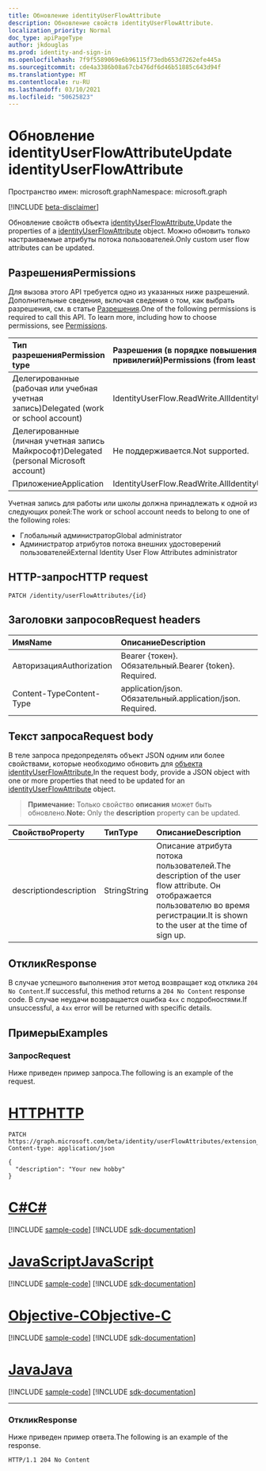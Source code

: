 ```yaml
---
title: Обновление identityUserFlowAttribute
description: Обновление свойств identityUserFlowAttribute.
localization_priority: Normal
doc_type: apiPageType
author: jkdouglas
ms.prod: identity-and-sign-in
ms.openlocfilehash: 7f9f5589069e6b96115f73edb653d7262efe445a
ms.sourcegitcommit: cde4a3386b08a67cb476df6d46b51885c643d94f
ms.translationtype: MT
ms.contentlocale: ru-RU
ms.lasthandoff: 03/10/2021
ms.locfileid: "50625823"
---
```

# <a name="update-identityuserflowattribute"></a><span data-ttu-id="d7e2e-103">Обновление identityUserFlowAttribute</span><span class="sxs-lookup"><span data-stu-id="d7e2e-103">Update identityUserFlowAttribute</span></span>

<span data-ttu-id="d7e2e-104">Пространство имен: microsoft.graph</span><span class="sxs-lookup"><span data-stu-id="d7e2e-104">Namespace: microsoft.graph</span></span>

[!INCLUDE [beta-disclaimer](../../includes/beta-disclaimer.md)]

<span data-ttu-id="d7e2e-105">Обновление свойств объекта [identityUserFlowAttribute.](../resources/identityuserflowattribute.md)</span><span class="sxs-lookup"><span data-stu-id="d7e2e-105">Update the properties of a [identityUserFlowAttribute](../resources/identityuserflowattribute.md) object.</span></span> <span data-ttu-id="d7e2e-106">Можно обновить только настраиваемые атрибуты потока пользователей.</span><span class="sxs-lookup"><span data-stu-id="d7e2e-106">Only custom user flow attributes can be updated.</span></span>

## <a name="permissions"></a><span data-ttu-id="d7e2e-107">Разрешения</span><span class="sxs-lookup"><span data-stu-id="d7e2e-107">Permissions</span></span>

<span data-ttu-id="d7e2e-p102">Для вызова этого API требуется одно из указанных ниже разрешений. Дополнительные сведения, включая сведения о том, как выбрать разрешения, см. в статье [Разрешения](/graph/permissions-reference).</span><span class="sxs-lookup"><span data-stu-id="d7e2e-p102">One of the following permissions is required to call this API. To learn more, including how to choose permissions, see [Permissions](/graph/permissions-reference).</span></span>

|<span data-ttu-id="d7e2e-110">Тип разрешения</span><span class="sxs-lookup"><span data-stu-id="d7e2e-110">Permission type</span></span>      | <span data-ttu-id="d7e2e-111">Разрешения (в порядке повышения привилегий)</span><span class="sxs-lookup"><span data-stu-id="d7e2e-111">Permissions (from least to most privileged)</span></span>              |
|:--------------------|:---------------------------------------------------------|
|<span data-ttu-id="d7e2e-112">Делегированные (рабочая или учебная учетная запись)</span><span class="sxs-lookup"><span data-stu-id="d7e2e-112">Delegated (work or school account)</span></span>|<span data-ttu-id="d7e2e-113">IdentityUserFlow.ReadWrite.All</span><span class="sxs-lookup"><span data-stu-id="d7e2e-113">IdentityUserFlow.ReadWrite.All</span></span>|
|<span data-ttu-id="d7e2e-114">Делегированные (личная учетная запись Майкрософт)</span><span class="sxs-lookup"><span data-stu-id="d7e2e-114">Delegated (personal Microsoft account)</span></span>| <span data-ttu-id="d7e2e-115">Не поддерживается.</span><span class="sxs-lookup"><span data-stu-id="d7e2e-115">Not supported.</span></span>|
|<span data-ttu-id="d7e2e-116">Приложение</span><span class="sxs-lookup"><span data-stu-id="d7e2e-116">Application</span></span>| <span data-ttu-id="d7e2e-117">IdentityUserFlow.ReadWrite.All</span><span class="sxs-lookup"><span data-stu-id="d7e2e-117">IdentityUserFlow.ReadWrite.All</span></span>|

<span data-ttu-id="d7e2e-118">Учетная запись для работы или школы должна принадлежать к одной из следующих ролей:</span><span class="sxs-lookup"><span data-stu-id="d7e2e-118">The work or school account needs to belong to one of the following roles:</span></span>

* <span data-ttu-id="d7e2e-119">Глобальный администратор</span><span class="sxs-lookup"><span data-stu-id="d7e2e-119">Global administrator</span></span>
* <span data-ttu-id="d7e2e-120">Администратор атрибутов потока внешних удостоверений пользователей</span><span class="sxs-lookup"><span data-stu-id="d7e2e-120">External Identity User Flow Attributes administrator</span></span>

## <a name="http-request"></a><span data-ttu-id="d7e2e-121">HTTP-запрос</span><span class="sxs-lookup"><span data-stu-id="d7e2e-121">HTTP request</span></span>

<!-- { "blockType": "ignored" } -->

```http
PATCH /identity/userFlowAttributes/{id}
```

## <a name="request-headers"></a><span data-ttu-id="d7e2e-122">Заголовки запросов</span><span class="sxs-lookup"><span data-stu-id="d7e2e-122">Request headers</span></span>

|<span data-ttu-id="d7e2e-123">Имя</span><span class="sxs-lookup"><span data-stu-id="d7e2e-123">Name</span></span>|<span data-ttu-id="d7e2e-124">Описание</span><span class="sxs-lookup"><span data-stu-id="d7e2e-124">Description</span></span>|
|:---------------|:----------|
|<span data-ttu-id="d7e2e-125">Авторизация</span><span class="sxs-lookup"><span data-stu-id="d7e2e-125">Authorization</span></span>|<span data-ttu-id="d7e2e-p103">Bearer {токен}. Обязательный.</span><span class="sxs-lookup"><span data-stu-id="d7e2e-p103">Bearer {token}. Required.</span></span>|
|<span data-ttu-id="d7e2e-128">Content-Type</span><span class="sxs-lookup"><span data-stu-id="d7e2e-128">Content-Type</span></span>|<span data-ttu-id="d7e2e-p104">application/json. Обязательный.</span><span class="sxs-lookup"><span data-stu-id="d7e2e-p104">application/json. Required.</span></span>|

## <a name="request-body"></a><span data-ttu-id="d7e2e-131">Текст запроса</span><span class="sxs-lookup"><span data-stu-id="d7e2e-131">Request body</span></span>

<span data-ttu-id="d7e2e-132">В теле запроса предопределять объект JSON одним или более свойствами, которые необходимо обновить для [объекта identityUserFlowAttribute.](../resources/identityuserflowattribute.md)</span><span class="sxs-lookup"><span data-stu-id="d7e2e-132">In the request body, provide a JSON object with one or more properties that need to be updated for an [identityUserFlowAttribute](../resources/identityuserflowattribute.md) object.</span></span>

><span data-ttu-id="d7e2e-133">**Примечание:** Только свойство **описания** может быть обновлено.</span><span class="sxs-lookup"><span data-stu-id="d7e2e-133">**Note:** Only the **description** property can be updated.</span></span>

|<span data-ttu-id="d7e2e-134">Свойство</span><span class="sxs-lookup"><span data-stu-id="d7e2e-134">Property</span></span>|<span data-ttu-id="d7e2e-135">Тип</span><span class="sxs-lookup"><span data-stu-id="d7e2e-135">Type</span></span>|<span data-ttu-id="d7e2e-136">Описание</span><span class="sxs-lookup"><span data-stu-id="d7e2e-136">Description</span></span>|
|:---------------|:--------|:----------|
|<span data-ttu-id="d7e2e-137">description</span><span class="sxs-lookup"><span data-stu-id="d7e2e-137">description</span></span>|<span data-ttu-id="d7e2e-138">String</span><span class="sxs-lookup"><span data-stu-id="d7e2e-138">String</span></span>|<span data-ttu-id="d7e2e-139">Описание атрибута потока пользователей.</span><span class="sxs-lookup"><span data-stu-id="d7e2e-139">The description of the user flow attribute.</span></span> <span data-ttu-id="d7e2e-140">Он отображается пользователю во время регистрации.</span><span class="sxs-lookup"><span data-stu-id="d7e2e-140">It is shown to the user at the time of sign up.</span></span>|

## <a name="response"></a><span data-ttu-id="d7e2e-141">Отклик</span><span class="sxs-lookup"><span data-stu-id="d7e2e-141">Response</span></span>

<span data-ttu-id="d7e2e-142">В случае успешного выполнения этот метод возвращает код отклика `204 No Content`.</span><span class="sxs-lookup"><span data-stu-id="d7e2e-142">If successful, this method returns a `204 No Content` response code.</span></span> <span data-ttu-id="d7e2e-143">В случае неудачи возвращается ошибка `4xx` с подробностями.</span><span class="sxs-lookup"><span data-stu-id="d7e2e-143">If unsuccessful, a `4xx` error will be returned with specific details.</span></span>

## <a name="examples"></a><span data-ttu-id="d7e2e-144">Примеры</span><span class="sxs-lookup"><span data-stu-id="d7e2e-144">Examples</span></span>

### <a name="request"></a><span data-ttu-id="d7e2e-145">Запрос</span><span class="sxs-lookup"><span data-stu-id="d7e2e-145">Request</span></span>

<span data-ttu-id="d7e2e-146">Ниже приведен пример запроса.</span><span class="sxs-lookup"><span data-stu-id="d7e2e-146">The following is an example of the request.</span></span>


# <a name="http"></a>[<span data-ttu-id="d7e2e-147">HTTP</span><span class="sxs-lookup"><span data-stu-id="d7e2e-147">HTTP</span></span>](#tab/http)
<!-- {
  "blockType": "request",
  "name": "update_userFlowAttributes"
}
-->

``` http
PATCH https://graph.microsoft.com/beta/identity/userFlowAttributes/extension_d09380e2b4c642b9a203fb816a04a7ad_Hobby
Content-type: application/json

{
  "description": "Your new hobby"
}
```
# <a name="c"></a>[<span data-ttu-id="d7e2e-148">C#</span><span class="sxs-lookup"><span data-stu-id="d7e2e-148">C#</span></span>](#tab/csharp)
[!INCLUDE [sample-code](../includes/snippets/csharp/update-userflowattributes-csharp-snippets.md)]
[!INCLUDE [sdk-documentation](../includes/snippets/snippets-sdk-documentation-link.md)]

# <a name="javascript"></a>[<span data-ttu-id="d7e2e-149">JavaScript</span><span class="sxs-lookup"><span data-stu-id="d7e2e-149">JavaScript</span></span>](#tab/javascript)
[!INCLUDE [sample-code](../includes/snippets/javascript/update-userflowattributes-javascript-snippets.md)]
[!INCLUDE [sdk-documentation](../includes/snippets/snippets-sdk-documentation-link.md)]

# <a name="objective-c"></a>[<span data-ttu-id="d7e2e-150">Objective-C</span><span class="sxs-lookup"><span data-stu-id="d7e2e-150">Objective-C</span></span>](#tab/objc)
[!INCLUDE [sample-code](../includes/snippets/objc/update-userflowattributes-objc-snippets.md)]
[!INCLUDE [sdk-documentation](../includes/snippets/snippets-sdk-documentation-link.md)]

# <a name="java"></a>[<span data-ttu-id="d7e2e-151">Java</span><span class="sxs-lookup"><span data-stu-id="d7e2e-151">Java</span></span>](#tab/java)
[!INCLUDE [sample-code](../includes/snippets/java/update-userflowattributes-java-snippets.md)]
[!INCLUDE [sdk-documentation](../includes/snippets/snippets-sdk-documentation-link.md)]

---


### <a name="response"></a><span data-ttu-id="d7e2e-152">Отклик</span><span class="sxs-lookup"><span data-stu-id="d7e2e-152">Response</span></span>

<span data-ttu-id="d7e2e-153">Ниже приведен пример ответа.</span><span class="sxs-lookup"><span data-stu-id="d7e2e-153">The following is an example of the response.</span></span>

<!-- {
  "blockType": "response",
  "truncated": true
} -->

```http
HTTP/1.1 204 No Content
```
